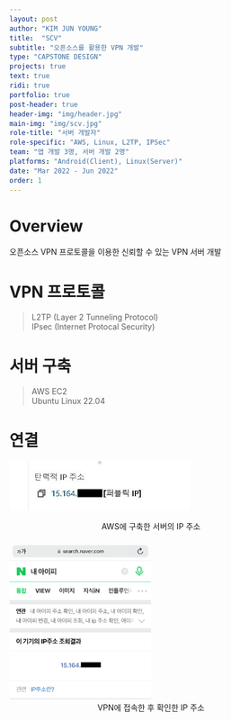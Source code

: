 ```yaml
---
layout: post
author: "KIM JUN YOUNG"
title:  "SCV"
subtitle: "오픈소스를 활용한 VPN 개발"
type: "CAPSTONE DESIGN"
projects: true
text: true
ridi: true
portfolio: true
post-header: true
header-img: "img/header.jpg"
main-img: "img/scv.jpg"
role-title: "서버 개발자"
role-specific: "AWS, Linux, L2TP, IPSec"
team: "앱 개발 3명, 서버 개발 2명"
platforms: "Android(Client), Linux(Server)"
date: "Mar 2022 - Jun 2022"
order: 1
---
```

# Overview

오픈소스 VPN 프로토콜을 이용한 신뢰할 수 있는 VPN 서버 개발

# VPN 프로토콜
>   L2TP (Layer 2 Tunneling Protocol)  
>   IPsec (Internet Protocal Security)

# 서버 구축
>   AWS EC2  
>   Ubuntu Linux 22.04

# 연결
![IP 주소](img/ip_aws.jpg)
<div style="text-align: center">AWS에 구축한 서버의 IP 주소</div>
<br>
<img src="img/ip.png" width="50%" height="50%" title="IP" alt="IP Address">
<div style="text-align: center">VPN에 접속한 후 확인한 IP 주소</div>
<br>